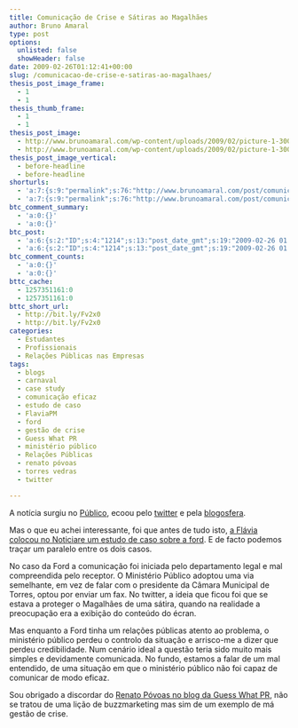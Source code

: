 ```yaml
---
title: Comunicação de Crise e Sátiras ao Magalhães
author: Bruno Amaral
type: post
options:
  unlisted: false
  showHeader: false
date: 2009-02-26T01:12:41+00:00
slug: /comunicacao-de-crise-e-satiras-ao-magalhaes/
thesis_post_image_frame:
  - 1
  - 1
thesis_thumb_frame:
  - 1
  - 1
thesis_post_image:
  - http://www.brunoamaral.com/wp-content/uploads/2009/02/picture-1-300x124.png
  - http://www.brunoamaral.com/wp-content/uploads/2009/02/picture-1-300x124.png
thesis_post_image_vertical:
  - before-headline
  - before-headline
shorturls:
  - 'a:7:{s:9:"permalink";s:76:"http://www.brunoamaral.com/post/comunicacao-de-crise-e-satiras-ao-magalhaes/";s:7:"tinyurl";s:25:"http://tinyurl.com/c88ndz";s:4:"isgd";s:17:"http://is.gd/pHam";s:5:"bitly";s:19:"http://bit.ly/RuHUc";s:5:"snipr";s:22:"http://snipr.com/evb5s";s:5:"snurl";s:22:"http://snurl.com/evb5s";s:7:"snipurl";s:24:"http://snipurl.com/evb5s";}'
  - 'a:7:{s:9:"permalink";s:76:"http://www.brunoamaral.com/post/comunicacao-de-crise-e-satiras-ao-magalhaes/";s:7:"tinyurl";s:25:"http://tinyurl.com/c88ndz";s:4:"isgd";s:17:"http://is.gd/pHam";s:5:"bitly";s:19:"http://bit.ly/RuHUc";s:5:"snipr";s:22:"http://snipr.com/evb5s";s:5:"snurl";s:22:"http://snurl.com/evb5s";s:7:"snipurl";s:24:"http://snipurl.com/evb5s";}'
btc_comment_summary:
  - 'a:0:{}'
  - 'a:0:{}'
btc_post:
  - 'a:6:{s:2:"ID";s:4:"1214";s:13:"post_date_gmt";s:19:"2009-02-26 01:12:41";s:23:"initial_import_date_gmt";s:19:"2009-04-10 09:40:07";s:20:"last_import_date_gmt";s:19:"0000-00-00 00:00:00";s:4:"hits";s:1:"0";s:6:"misses";s:1:"0";}'
  - 'a:6:{s:2:"ID";s:4:"1214";s:13:"post_date_gmt";s:19:"2009-02-26 01:12:41";s:23:"initial_import_date_gmt";s:19:"2009-04-10 09:40:07";s:20:"last_import_date_gmt";s:19:"0000-00-00 00:00:00";s:4:"hits";s:1:"0";s:6:"misses";s:1:"0";}'
btc_comment_counts:
  - 'a:0:{}'
  - 'a:0:{}'
bttc_cache:
  - 1257351161:0
  - 1257351161:0
bttc_short_url:
  - http://bit.ly/Fv2x0
  - http://bit.ly/Fv2x0
categories:
  - Estudantes
  - Profissionais
  - Relações Públicas nas Empresas
tags:
  - blogs
  - carnaval
  - case study
  - comunicação eficaz
  - estudo de caso
  - FlaviaPM
  - ford
  - gestão de crise
  - Guess What PR
  - ministério público
  - Relações Públicas
  - renato póvoas
  - torres vedras
  - twitter

---
```

A notícia surgiu no [Público][1], ecoou pelo [twitter][2] e pela [blogosfera][3].

Mas o que eu achei interessante, foi que antes de tudo isto, [a Flávia colocou no Noticiare um estudo de caso sobre a ford][4]. E de facto podemos traçar um paralelo entre os dois casos.

No caso da Ford a comunicação foi iniciada pelo departamento legal e mal compreendida pelo receptor. O Ministério Público adoptou uma via semelhante, em vez de falar com o presidente da Câmara Municipal de Torres, optou por enviar um fax. No twitter, a ideia que ficou foi que se estava a proteger o Magalhães de uma sátira, quando na realidade a preocupação era a exibição do conteúdo do écran.

Mas enquanto a Ford tinha um relações públicas atento ao problema, o ministério público perdeu o controlo da situação e arrisco-me a dizer que perdeu credibilidade. Num cenário ideal a questão teria sido muito mais simples e devidamente comunicada. No fundo, estamos a falar de um mal entendido, de uma situação em que o ministério público não foi capaz de comunicar de modo eficaz.

Sou obrigado a discordar do [Renato Póvoas no blog da Guess What PR][5], não se tratou de uma lição de buzzmarketing mas sim de um exemplo de má gestão de crise.

 [1]: http://ultimahora.publico.clix.pt/noticia.aspx?id=1365875&idCanal=62
 [2]: http://twitter.com/isabelmoreira/statuses/1226844560
 [3]: http://jornalismosimples.blogspot.com/2009/02/ministerio-publico-censura-satira-ao.html
 [4]: http://noticiare.wordpress.com/2009/02/19/estudo-de-caso-ford/
 [5]: http://guesswhatpr.com/blog/ministerio-publico-da-licao-de-buzzmarketing/
